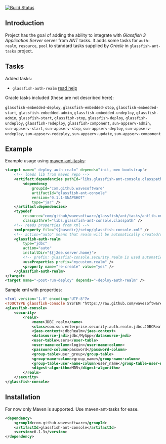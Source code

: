 [![Build Status](https://secure.travis-ci.org/wavesoftware/glassfish-ant-console.png)](http://travis-ci.org/wavesoftware/glassfish-ant-console)

Introduction
------------

Project has the goal of adding the ability to integrate with *Glassfish 3 Application Server* server from *ANT* tasks. 
It adds some tasks for `auth-realm`, `resource`, `pool` to standard tasks supplied by *Oracle* in `glassfish-ant-tasks` project.

Tasks
-----

Added tasks:

 * `glassfish-auth-realm` [read help](https://github.com/wavesoftware/glassfish-ant-console/wiki/task-glassfish-auth-realm)

Oracle tasks included (these are not described here):

 `glassfish-embedded-deploy`, `glassfish-embedded-stop`, `glassfish-embedded-start`, `glassfish-embedded-admin`, `glassfish-embedded-undeploy`, `glassfish-admin`, `glassfish-start`, `glassfish-stop`, `glassfish-deploy`, `glassfish-undeploy`, `glassfish-redeploy`, `glassfish-component`, `sun-appserv-admin`, `sun-appserv-start`, `sun-appserv-stop`, `sun-appserv-deploy`, `sun-appserv-undeploy`, `sun-appserv-redeploy`, `sun-appserv-update`, `sun-appserv-component`

Example
-------

Example usage using [maven-ant-tasks](http://maven.apache.org/ant-tasks/index.html):

```xml
<target name="-deploy-auth-realm" depends="init,-mvn-bootstrap">
	<!-- loads lib from maven repo -->
	<artifact:dependencies pathId="libs.glassfish-ant-console.classpath">
		<dependency 
			groupId="com.github.wavesoftware" 
			artifactId="glassfish-ant-console" 
			version="0.1.1-SNAPSHOT" 
			type="jar" />
	</artifact:dependencies>
	<typedef 
		resource="com/github/wavesoftware/glassfish/ant/tasks/antlib.xml"
		classpathref="libs.glassfish-ant-console.classpath" />
	<!-- reads properties from xml -->
	<xmlproperty file="${basedir}/setup/glassfish-console.xml" />
	<!-- action="auto" means that realm will be automatically created/recreated -->
	<glassfish-auth-realm 
		type="jdbc" 
		action="auto" 
		installDir="${j2ee.server.home}">
		<!-- prefix: glassfish-console.security.realm is used automatically -->
		<useProperties prefix="mycustom.realm" />
		<property name="re-create" value="yes" />
	</glassfish-auth-realm>
</target>
<target name="-post-run-deploy" depends="-deploy-auth-realm" />
```
Sample xml with properties:

```xml
<?xml version="1.0" encoding="UTF-8"?>
<!DOCTYPE glassfish-console SYSTEM "https://raw.github.com/wavesoftware/glassfish-ant-console/master/docs/glassfish-console.dtd">
<glassfish-console>
	<security>
		<realm>
			<name>JDBC_realm</name>
			<class>com.sun.enterprise.security.auth.realm.jdbc.JDBCRealm</class>
			<jaas-context>jdbcRealm</jaas-context>
			<datasource-jndi>jdbc/MyApp</datasource-jndi>
			<user-table>users</user-table>
			<user-name-column>login</user-name-column>
			<password-column>password</password-column>
			<group-table>user_group</group-table>
			<group-name-column>group_name</group-name-column>
			<group-table-user-name-column>user_name</group-table-user-name-column>
			<digest-algorithm>MD5</digest-algorithm>
		</realm>
	</security>
</glassfish-console>
```

Installation
------------

For now only Maven is supported. Use maven-ant-tasks for ease.

```xml
<dependency>
	<groupId>com.github.wavesoftware</groupId>
	<artifactId>glassfish-ant-console</artifactId>
	<version>0.1.3</version>
</dependency>
```